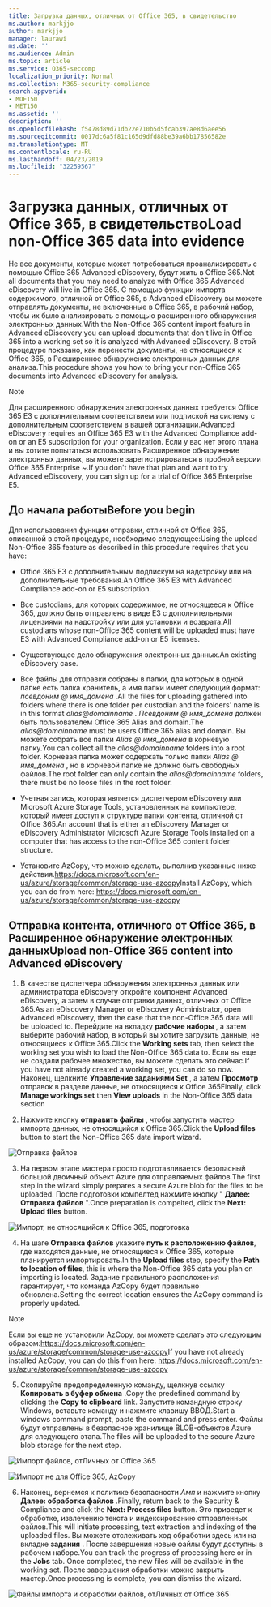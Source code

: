 ```yaml
---
title: Загрузка данных, отличных от Office 365, в свидетельство
ms.author: markjjo
author: markjjo
manager: laurawi
ms.date: ''
ms.audience: Admin
ms.topic: article
ms.service: O365-seccomp
localization_priority: Normal
ms.collection: M365-security-compliance
search.appverid:
- MOE150
- MET150
ms.assetid: ''
description: ''
ms.openlocfilehash: f5478d89d71db22e710b5d5fcab397ae8d6aee56
ms.sourcegitcommit: 0017dc6a5f81c165d9dfd88be39a6bb17856582e
ms.translationtype: MT
ms.contentlocale: ru-RU
ms.lasthandoff: 04/23/2019
ms.locfileid: "32259567"
---
```

# <a name="load-non-office-365-data-into-evidence"></a><span data-ttu-id="37f1d-102">Загрузка данных, отличных от Office 365, в свидетельство</span><span class="sxs-lookup"><span data-stu-id="37f1d-102">Load non-Office 365 data into evidence</span></span>

<span data-ttu-id="37f1d-103">Не все документы, которые может потребоваться проанализировать с помощью Office 365 Advanced eDiscovery, будут жить в Office 365.</span><span class="sxs-lookup"><span data-stu-id="37f1d-103">Not all documents that you may need to analyze with Office 365 Advanced eDiscovery will live in Office 365.</span></span> <span data-ttu-id="37f1d-104">С помощью функции импорта содержимого, отличной от Office 365, в Advanced eDiscovery вы можете отправлять документы, не включенные в Office 365, в рабочий набор, чтобы их было анализировать с помощью расширенного обнаружения электронных данных.</span><span class="sxs-lookup"><span data-stu-id="37f1d-104">With the Non-Office 365 content import feature in Advanced eDiscovery you can upload documents that don't live in Office 365 into a working set so it is analyzed with Advanced eDiscovery.</span></span> <span data-ttu-id="37f1d-105">В этой процедуре показано, как перенести документы, не относящиеся к Office 365, в Расширенное обнаружение электронных данных для анализа.</span><span class="sxs-lookup"><span data-stu-id="37f1d-105">This procedure shows you how to bring your non-Office 365 documents into Advanced eDiscovery for analysis.</span></span>

>[!Note]
><span data-ttu-id="37f1d-106">Для расширенного обнаружения электронных данных требуется Office 365 E3 с дополнительным соответствием или подпиской на систему с дополнительным соответствием в вашей организации.</span><span class="sxs-lookup"><span data-stu-id="37f1d-106">Advanced eDiscovery requires an Office 365 E3 with the Advanced Compliance add-on or an E5 subscription for your organization.</span></span> <span data-ttu-id="37f1d-107">Если у вас нет этого плана и вы хотите попытаться использовать Расширенное обнаружение электронных данных, вы можете зарегистрироваться в пробной версии Office 365 Enterprise ~.</span><span class="sxs-lookup"><span data-stu-id="37f1d-107">If you don't have that plan and want to try Advanced eDiscovery, you can sign up for a trial of Office 365 Enterprise E5.</span></span>

## <a name="before-you-begin"></a><span data-ttu-id="37f1d-108">До начала работы</span><span class="sxs-lookup"><span data-stu-id="37f1d-108">Before you begin</span></span>
<span data-ttu-id="37f1d-109">Для использования функции отправки, отличной от Office 365, описанной в этой процедуре, необходимо следующее:</span><span class="sxs-lookup"><span data-stu-id="37f1d-109">Using the upload Non-Office 365 feature as described in this procedure requires that you have:</span></span>

- <span data-ttu-id="37f1d-110">Office 365 E3 с дополнительным подпискум на надстройку или на дополнительные требования.</span><span class="sxs-lookup"><span data-stu-id="37f1d-110">An Office 365 E3 with Advanced Compliance add-on or E5 subscription.</span></span>

- <span data-ttu-id="37f1d-111">Все custodians, для которых содержимое, не относящееся к Office 365, должно быть отправлено в виде E3 с дополнительными лицензиями на надстройку или для установки и возврата.</span><span class="sxs-lookup"><span data-stu-id="37f1d-111">All custodians whose non-Office 365 content will be uploaded must have E3 with Advanced Compliance add-on or E5 licenses.</span></span>

- <span data-ttu-id="37f1d-112">Существующее дело обнаружения электронных данных.</span><span class="sxs-lookup"><span data-stu-id="37f1d-112">An existing eDiscovery case.</span></span>

- <span data-ttu-id="37f1d-113">Все файлы для отправки собраны в папки, для которых в одной папке есть папка хранитель, а имя папки имеет следующий формат: *псевдоним @ имя_домена* .</span><span class="sxs-lookup"><span data-stu-id="37f1d-113">All the files for uploading gathered into folders where there is one folder per custodian and the folders' name is in this format *alias@domainname* .</span></span> <span data-ttu-id="37f1d-114">*Псевдоним @ имя_домена* должен быть пользователем Office 365 Alias and domain.</span><span class="sxs-lookup"><span data-stu-id="37f1d-114">The *alias@domainname* must be users Office 365 alias and domain.</span></span> <span data-ttu-id="37f1d-115">Вы можете собрать все папки *Alias @ имя_домена* в корневую папку.</span><span class="sxs-lookup"><span data-stu-id="37f1d-115">You can collect all the *alias@domainname* folders into a root folder.</span></span> <span data-ttu-id="37f1d-116">Корневая папка может содержать только папки *Alias @ имя_домена* , но в корневой папке не должно быть свободных файлов.</span><span class="sxs-lookup"><span data-stu-id="37f1d-116">The root folder can only contain the *alias@domainname* folders, there must be no loose files in the root folder.</span></span>

- <span data-ttu-id="37f1d-117">Учетная запись, которая является диспетчером eDiscovery или Microsoft Azure Storage Tools, установленных на компьютере, который имеет доступ к структуре папки контента, отличной от Office 365.</span><span class="sxs-lookup"><span data-stu-id="37f1d-117">An account that is either an eDiscovery Manager or eDiscovery Administrator Microsoft Azure Storage Tools installed on a computer that has access to the non-Office 365 content folder structure.</span></span>

- <span data-ttu-id="37f1d-118">Установите AzCopy, что можно сделать, выполнив указанные ниже действия.https://docs.microsoft.com/en-us/azure/storage/common/storage-use-azcopy</span><span class="sxs-lookup"><span data-stu-id="37f1d-118">Install AzCopy, which you can do from here: https://docs.microsoft.com/en-us/azure/storage/common/storage-use-azcopy</span></span>

## <a name="upload-non-office-365-content-into-advanced-ediscovery"></a><span data-ttu-id="37f1d-119">Отправка контента, отличного от Office 365, в Расширенное обнаружение электронных данных</span><span class="sxs-lookup"><span data-stu-id="37f1d-119">Upload non-Office 365 content into Advanced eDiscovery</span></span>

1. <span data-ttu-id="37f1d-120">В качестве диспетчера обнаружения электронных данных или администратора eDiscovery откройте компонент Advanced eDiscovery, а затем в случае отправки данных, отличных от Office 365.</span><span class="sxs-lookup"><span data-stu-id="37f1d-120">As an eDiscovery Manager or eDiscovery Administrator, open Advanced eDiscovery, then the case that the non-Office 365 data will be uploaded to.</span></span>  <span data-ttu-id="37f1d-121">Перейдите на вкладку **рабочие наборы** , а затем выберите рабочий набор, в который вы хотите загрузить данные, не относящиеся к Office 365.</span><span class="sxs-lookup"><span data-stu-id="37f1d-121">Click the **Working sets** tab, then select the working set you wish to load the Non-Office 365 data to.</span></span>  <span data-ttu-id="37f1d-122">Если вы еще не создали рабочее множество, вы можете сделать это сейчас.</span><span class="sxs-lookup"><span data-stu-id="37f1d-122">If you have not already created a working set, you can do so now.</span></span>  <span data-ttu-id="37f1d-123">Наконец, щелкните **Управление заданиями Set** , а затем **Просмотр** отправок в разделе данные, не относящиеся к Office 365</span><span class="sxs-lookup"><span data-stu-id="37f1d-123">Finally, click **Manage workings set** then **View uploads** in the Non-Office 365 data section</span></span>

2. <span data-ttu-id="37f1d-124">Нажмите кнопку **отправить файлы** , чтобы запустить мастер импорта данных, не относящийся к Office 365.</span><span class="sxs-lookup"><span data-stu-id="37f1d-124">Click the **Upload files** button to start the Non-Office 365 data import wizard.</span></span>

![Отправка файлов](../media/574f4059-4146-4058-9df3-ec97cf28d7c7.png)

3. <span data-ttu-id="37f1d-126">На первом этапе мастера просто подготавливается безопасный большой двоичный объект Azure для отправляемых файлов.</span><span class="sxs-lookup"><span data-stu-id="37f1d-126">The first step in the wizard simply prepares a secure Azure blob for the files to be uploaded.</span></span>  <span data-ttu-id="37f1d-127">После подготовки компелтед нажмите кнопку " **Далее: Отправка файлов** ".</span><span class="sxs-lookup"><span data-stu-id="37f1d-127">Once preparation is compelted, click the **Next: Upload files** button.</span></span>

![Импорт, не относящийся к Office 365, подготовка](../media/0670a347-a578-454a-9b3d-e70ef47aec57.png)
 
4. <span data-ttu-id="37f1d-129">На шаге **Отправка файлов** укажите **путь к расположению файлов**, где находятся данные, не относящиеся к Office 365, которые планируется импортировать.</span><span class="sxs-lookup"><span data-stu-id="37f1d-129">In the **Upload files** step, specify the **Path to location of files**, this is where the Non-Office 365 data you plan on importing is located.</span></span>  <span data-ttu-id="37f1d-130">Задание правильного расположения гарантирует, что команда AzCopy будет правильно обновлена.</span><span class="sxs-lookup"><span data-stu-id="37f1d-130">Setting the correct location ensures the AzCopy command is properly updated.</span></span>

> [!NOTE]
> <span data-ttu-id="37f1d-131">Если вы еще не установили AzCopy, вы можете сделать это следующим образом:https://docs.microsoft.com/en-us/azure/storage/common/storage-use-azcopy</span><span class="sxs-lookup"><span data-stu-id="37f1d-131">If you have not already installed AzCopy, you can do this from here: https://docs.microsoft.com/en-us/azure/storage/common/storage-use-azcopy</span></span>

5. <span data-ttu-id="37f1d-132">Скопируйте предопределенную команду, щелкнув ссылку **Копировать в буфер обмена** .</span><span class="sxs-lookup"><span data-stu-id="37f1d-132">Copy the predefined command by clicking the **Copy to clipboard** link.</span></span> <span data-ttu-id="37f1d-133">Запустите командную строку Windows, вставьте команду и нажмите клавишу ВВОД.</span><span class="sxs-lookup"><span data-stu-id="37f1d-133">Start a windows command prompt, paste the command and press enter.</span></span>  <span data-ttu-id="37f1d-134">Файлы будут отправлены в безопасное хранилище BLOB-объектов Azure для следующего этапа.</span><span class="sxs-lookup"><span data-stu-id="37f1d-134">The files will be uploaded to the secure Azure blob storage for the next step.</span></span>

![Импорт файлов, отЛичных от Office 365](../media/3ea53b5d-7f9b-4dfc-ba63-90a38c14d41a.png)

![Импорт не для Office 365, AzCopy](../media/504e2dbe-f36f-4f36-9b08-04aea85d8250.png)

6. <span data-ttu-id="37f1d-137">Наконец, вернемся к политике безопасности _Амп_ и нажмите кнопку **Далее: обработка файлов** .</span><span class="sxs-lookup"><span data-stu-id="37f1d-137">Finally, return back to the Security & Compliance and click the **Next: Process files** button.</span></span>  <span data-ttu-id="37f1d-138">Это приведет к обработке, извлечению текста и индексированию отправленных файлов.</span><span class="sxs-lookup"><span data-stu-id="37f1d-138">This will initiate processing, text extraction and indexing of the uploaded files.</span></span>  <span data-ttu-id="37f1d-139">Вы можете отслеживать ход обработки здесь или на вкладке **задания** .  После завершения новые файлы будут доступны в рабочем наборе.</span><span class="sxs-lookup"><span data-stu-id="37f1d-139">You can track the progress of processing here or in the **Jobs** tab.  Once completed, the new files will be available in the working set.</span></span>  <span data-ttu-id="37f1d-140">После завершения обработки можно закрыть мастер.</span><span class="sxs-lookup"><span data-stu-id="37f1d-140">Once processing is complete, you can dismiss the wizard.</span></span>

![Файлы импорта и обработки файлов, отЛичных от Office 365](../media/218b1545-416a-4a9f-9b25-3b70e8508f67.png)

